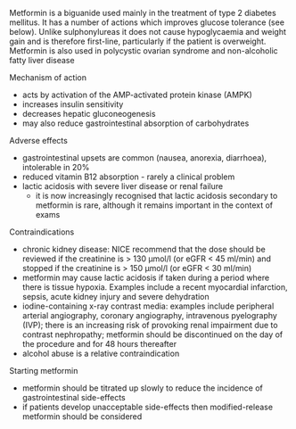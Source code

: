 Metformin is a biguanide used mainly in the treatment of type 2 diabetes mellitus. It has a number of actions which improves glucose tolerance (see below). Unlike sulphonylureas it does not cause hypoglycaemia and weight gain and is therefore first\-line, particularly if the patient is overweight. Metformin is also used in polycystic ovarian syndrome and non\-alcoholic fatty liver disease  
  
Mechanism of action  
* acts by activation of the AMP\-activated protein kinase (AMPK)
* increases insulin sensitivity
* decreases hepatic gluconeogenesis
* may also reduce gastrointestinal absorption of carbohydrates

  
Adverse effects   
* gastrointestinal upsets are common (nausea, anorexia, diarrhoea), intolerable in 20%
* reduced vitamin B12 absorption \- rarely a clinical problem
* lactic acidosis with severe liver disease or renal failure
	+ it is now increasingly recognised that lactic acidosis secondary to metformin is rare, although it remains important in the context of exams

  
Contraindications  
* chronic kidney disease: NICE recommend that the dose should be reviewed if the creatinine is \> 130 µmol/l (or eGFR \< 45 ml/min) and stopped if the creatinine is \> 150 µmol/l (or eGFR \< 30 ml/min)
* metformin may cause lactic acidosis if taken during a period where there is tissue hypoxia. Examples include a recent myocardial infarction, sepsis, acute kidney injury and severe dehydration
* iodine\-containing x\-ray contrast media: examples include peripheral arterial angiography, coronary angiography, intravenous pyelography (IVP); there is an increasing risk of provoking renal impairment due to contrast nephropathy; metformin should be discontinued on the day of the procedure and for 48 hours thereafter
* alcohol abuse is a relative contraindication

  
Starting metformin  
* metformin should be titrated up slowly to reduce the incidence of gastrointestinal side\-effects
* if patients develop unacceptable side\-effects then modified\-release metformin should be considered
